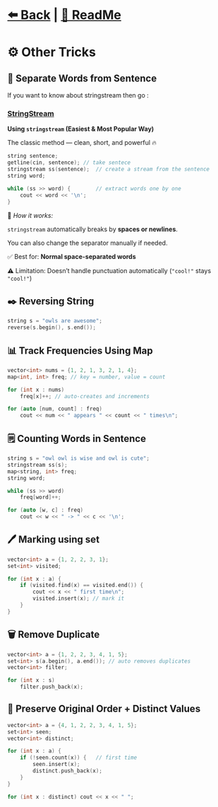 # [⬅️ Back](./chapter_08.md) | [📖 ReadMe](./../../README.md)

# ⚙️ Other Tricks

## 🧩 Separate Words from Sentence

If you want to know about stringstream then go :

### [StringStream](./stringstream.md)

**Using `stringstream` (Easiest & Most Popular Way)**

The classic method — clean, short, and powerful 🔥

```cpp
string sentence;
getline(cin, sentence); // take sentece
stringstream ss(sentence);  // create a stream from the sentence
string word;

while (ss >> word) {        // extract words one by one
    cout << word << '\n';
}
```

🧠 _How it works:_

`stringstream` automatically breaks by **spaces or newlines**.

You can also change the separator manually if needed.

✅ Best for: **Normal space-separated words**

⚠️ Limitation: Doesn’t handle punctuation automatically (`"cool!"` stays `"cool!"`)

## ✒️ Reversing String

```cpp
string s = "owls are awesome";
reverse(s.begin(), s.end());
```

## 📊 Track Frequencies Using Map

```cpp
vector<int> nums = {1, 2, 1, 3, 2, 1, 4};
map<int, int> freq; // key = number, value = count

for (int x : nums)
    freq[x]++; // auto-creates and increments

for (auto [num, count] : freq)
    cout << num << " appears " << count << " times\n";

```

## 🗒️ Counting Words in Sentence

```cpp
string s = "owl owl is wise and owl is cute";
stringstream ss(s);
map<string, int> freq;
string word;

while (ss >> word)
    freq[word]++;

for (auto [w, c] : freq)
    cout << w << " -> " << c << '\n';
```

## 🖊️ Marking using set

```cpp
vector<int> a = {1, 2, 2, 3, 1};
set<int> visited;

for (int x : a) {
    if (visited.find(x) == visited.end()) {
        cout << x << " first time\n";
        visited.insert(x); // mark it
    }
}
```

## 🗑️ Remove Duplicate

```cpp
vector<int> a = {1, 2, 2, 3, 4, 1, 5};
set<int> s(a.begin(), a.end()); // auto removes duplicates
vector<int> filter;

for (int x : s)
    filter.push_back(x);
```

## 📓 Preserve Original Order + Distinct Values

```cpp
vector<int> a = {4, 1, 2, 2, 3, 4, 1, 5};
set<int> seen;
vector<int> distinct;

for (int x : a) {
    if (!seen.count(x)) {   // first time
        seen.insert(x);
        distinct.push_back(x);
    }
}

for (int x : distinct) cout << x << " ";
```

